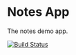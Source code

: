 Notes App
==============================
The notes demo app.

[![Build Status](https://travis-ci.org/crenwick/sea-b24-notes.svg?branch=angular_auth_base64)](https://travis-ci.org/crenwick/sea-b24-notes)
